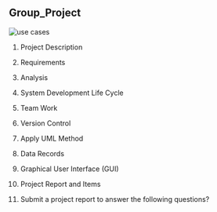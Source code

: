 ## Group_Project

![use cases](https://user-images.githubusercontent.com/10368701/37134243-49dac584-225d-11e8-845d-7f51868d0725.PNG)


1.	Project Description

2.	Requirements

3.	Analysis

4.	System Development Life Cycle

5.	Team Work

6.	Version Control

7.	Apply UML Method 

8.	Data Records

9. Graphical User Interface (GUI)

10.	Project Report and Items

12.	Submit a project report to answer the following questions?
